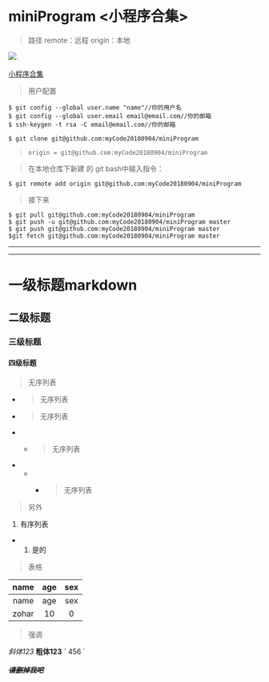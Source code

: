 # miniProgram <小程序合集>

>路径  remote：远程 origin：本地

![](imgurl)
<img src="https://avatars3.githubusercontent.com/u/42952700?s=200&v=4" style="zoom:10%">

[小程序合集](https://github.com/myCode20180904/miniProgram)

>用户配置
```
$ git config --global user.name "name"//你的用户名
$ git config --global user.email email@email.com//你的邮箱
$ ssh-keygen -t rsa -C email@email.com//你的邮箱

$ git clone git@github.com:myCode20180904/miniProgram
```

> `origin = git@github.com:myCode20180904/miniProgram`

> 在本地仓库下新建 的 git bash中输入指令：
```
$ git remote add origin git@github.com:myCode20180904/miniProgram
```
> 接下来 
```
$ git pull git@github.com:myCode20180904/miniProgram
$ git push -u git@github.com:myCode20180904/miniProgram master
$ git push git@github.com:myCode20180904/miniProgram master
$git fetch git@github.com:myCode20180904/miniProgram master
```

- - -  
- - -

# 一级标题markdown
## 二级标题
### 三级标题
#### 四级标题
>无序列表
- >无序列表
- >无序列表
- - >无序列表
- - - >无序列表
>另外
1. 有序列表
- 1. 是的

>表格
 
|  name  |    age    |   sex   |
|:--------:|:--------:|:-------:|
|  name  |    age    |   sex   |
|  zohar  |    10    |   0   |


>强调

*斜体123*
**粗体123**  \`  456  \`  
<br><b>*~~请删掉我吧~~*


